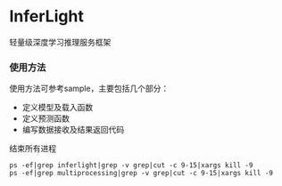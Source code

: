 # InferLight

轻量级深度学习推理服务框架

### 使用方法
使用方法可参考sample，主要包括几个部分：

- 定义模型及载入函数
- 定义预测函数
- 编写数据接收及结果返回代码

结束所有进程
```shell
ps -ef|grep inferlight|grep -v grep|cut -c 9-15|xargs kill -9
ps -ef|grep multiprocessing|grep -v grep|cut -c 9-15|xargs kill -9
```